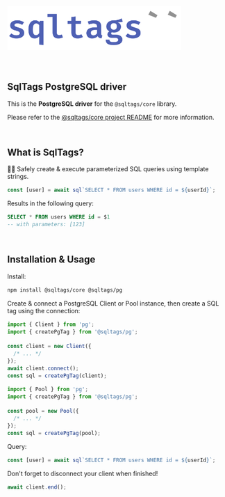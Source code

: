# <img src="https://raw.githubusercontent.com/brombal/sqltags/v1/sqltags-logo.svg" width="400" alt="sqltags project logo" title="sqltags" />

<br>

## SqlTags PostgreSQL driver

This is the **PostgreSQL driver** for the `@sqltags/core` library.

Please refer to the [@sqltags/core project README](https://github.com/brombal/sqltags/#readme) for
more information.

<br>

## What is SqlTags?

🔧✨ Safely create & execute parameterized SQL queries using template strings.

```ts
const [user] = await sql`SELECT * FROM users WHERE id = ${userId}`;
```

Results in the following query:

```sql
SELECT * FROM users WHERE id = $1
-- with parameters: [123]
```

<br>

## Installation & Usage

Install:

```sh
npm install @sqltags/core @sqltags/pg
```

Create & connect a PostgreSQL Client or Pool instance, then create a SQL tag using the connection:

```ts
import { Client } from 'pg';
import { createPgTag } from '@sqltags/pg';

const client = new Client({
  /* ... */
});
await client.connect();
const sql = createPgTag(client);
```

```ts
import { Pool } from 'pg';
import { createPgTag } from '@sqltags/pg';

const pool = new Pool({
  /* ... */
});
const sql = createPgTag(pool);
```

Query:

```ts
const [user] = await sql`SELECT * FROM users WHERE id = ${userId}`;
```

Don't forget to disconnect your client when finished!

```ts
await client.end();
```
